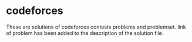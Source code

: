 # codeforces
These are solutions of codeforces contests problems and problemset.
link of problem has been added to the description of the solution file.


